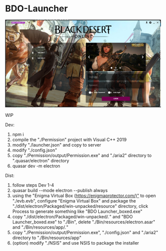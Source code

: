 # BDO-Launcher

![Image text](https://github.com/canplay/BDO-Launcher/blob/master/preview.png)

WIP

Dev:

1. npm i
2. compile the "./Permission" project with Visual C++ 2019
3. modify "./launcher.json" and copy to server
4. modify "./config.json"
5. copy "./Permission/output/Permission.exe" and "./aria2" directory to ".quasar/electron" directory
6. quasar dev -m electron

Dist:

1. follow steps Dev 1-4
2. quasar build --mode electron --publish always
3. using the "Enigma Virtual Box (<https://enigmaprotector.com/)"> to open "./evb.evb", configure "Enigma Virtual Box" and package the "./dist/electron/Packaged/win-unpacked/resource" directory, click Process to generate something like "BDO Launcher_boxed.exe"
4. copy "./dist/electron/Packaged/win-unpacked/*.*" and "BDO Launcher_boxed.exe" to "./Bin", delete "./Bin/resources/electron.asar" and "./Bin/resources/app/*.*"
5. copy "./Permission/output/Permission.exe", "./config.json" and "./aria2" directory to "./Bin/resources/app"
6. (option) modify "./NSIS" and use NSIS to package the installer
